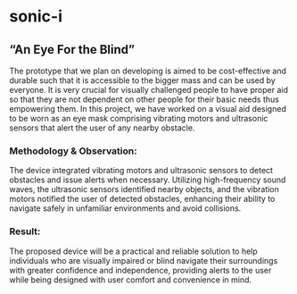 # sonic-i

## “An Eye For the Blind”

The prototype that we plan on developing is aimed to be cost-effective and durable such that it is accessible to the bigger mass and can be used by everyone.
It is very crucial for visually challenged people to have proper aid so that they are not dependent on other people for their basic needs thus empowering them.
In this project, we have worked on a visual aid designed to be worn as an eye mask comprising vibrating motors and ultrasonic sensors that alert the user of any nearby obstacle.

### Methodology & Observation:
The device integrated vibrating motors and ultrasonic sensors to detect obstacles and issue alerts when necessary. Utilizing high-frequency sound waves, the ultrasonic sensors identified nearby objects, and the vibration motors notified the user of detected obstacles, enhancing their ability to navigate safely in unfamiliar environments and avoid collisions.

### Result:
The proposed device will be a practical and reliable solution to help individuals who are visually impaired or blind navigate their surroundings with greater confidence and independence, providing alerts to the user while being designed with user comfort and convenience in mind. 
